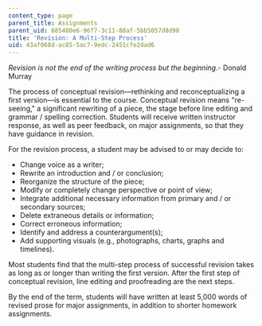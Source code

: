 ```yaml
---
content_type: page
parent_title: Assignments
parent_uid: 685480e6-96f7-3c11-88af-5bb5057d8d98
title: 'Revision: A Multi-Step Process'
uid: 43af068d-ac85-5ac7-9edc-2451cfe2dad6
---
```


_Revision is not the end of the writing process but the beginning_.- Donald Murray

The process of conceptual revision—rethinking and reconceptualizing a first version—is essential to the course. Conceptual revision means "re-seeing," a significant rewriting of a piece, the stage before line editing and grammar / spelling correction. Students will receive written instructor response, as well as peer feedback, on major assignments, so that they have guidance in revision.

For the revision process, a student may be advised to or may decide to:

*   Change voice as a writer;
*   Rewrite an introduction and / or conclusion;
*   Reorganize the structure of the piece;
*   Modify or completely change perspective or point of view;
*   Integrate additional necessary information from primary and / or secondary sources;
*   Delete extraneous details or information;
*   Correct erroneous information;
*   Identify and address a counterargument(s);
*   Add supporting visuals (e.g., photographs, charts, graphs and timelines).

Most students find that the multi-step process of successful revision takes as long as or longer than writing the first version. After the first step of conceptual revision, line editing and proofreading are the next steps.

By the end of the term, students will have written at least 5,000 words of revised prose for major assignments, in addition to shorter homework assignments.